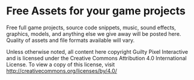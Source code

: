 # Free Assets for your game projects

Free full game projects, source code snippets, music, sound effects, graphics, models, and anything else we give away will be posted here. Quality of assets and file formats available will vary.

Unless otherwise noted, all content here copyright Guilty Pixel Interactive and is licensed under the Creative Commons Attribution 4.0 International License. To view a copy of this license, visit http://creativecommons.org/licenses/by/4.0/